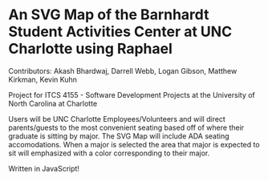 # An SVG Map of the Barnhardt Student Activities Center at UNC Charlotte using Raphael #

Contributors: Akash Bhardwaj, Darrell Webb, Logan Gibson, Matthew Kirkman, Kevin Kuhn

Project for ITCS 4155 - Software Development Projects at the University of North Carolina at Charlotte

Users will be UNC Charlotte Employees/Volunteers and will direct parents/guests
to the most convenient seating based off of where their graduate is sitting by major.
The SVG Map will include ADA seating accomodations. When a major is selected the area
that major is expected to sit will emphasized with a color corresponding to their major.

Written in JavaScript!


